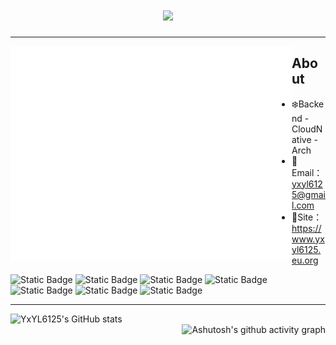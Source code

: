 <h1 align="center"> <a href="https://yxyl6125.eu.org/"> <img src="https://readme-typing-svg.herokuapp.com/?lines=_Hello World;YxYL の TinyHome&center=true&size=27"> </a> </h1>

---

<img align="left" src="github-metrics.svg" alt="Metrics" width="450">

## About

- :snowflake:Backend - CloudNative - Arch
- :email:Email：yxyl6125@gmail.com
- :office:Site：https://www.yxyl6125.eu.org



![Static Badge](https://img.shields.io/badge/Kotlin-black?style=for-the-badge&logo=Kotlin)
![Static Badge](https://img.shields.io/badge/Java-black?style=for-the-badge&logo=openjdk)
![Static Badge](https://img.shields.io/badge/Arch-black?style=for-the-badge&logo=ArchLInux)
![Static Badge](https://img.shields.io/badge/Spring-black?style=for-the-badge&logo=Spring)
![Static Badge](https://img.shields.io/badge/kubernetes-black?style=for-the-badge&logo=kubernetes)
![Static Badge](https://img.shields.io/badge/Quarkus-black?style=for-the-badge&logo=Quarkus)
![Static Badge](https://img.shields.io/badge/VSCODE-black?style=for-the-badge&logo=visual-studio-code)

---
<img src="https://github-readme-stats.vercel.app/api?username=YxYL6125&theme=tokyonight" alt="YxYL6125's GitHub stats" align = "left" width="400"  />



<img src="https://github-readme-activity-graph.vercel.app/graph?username=YxYL6125&theme=react-dark" alt="Ashutosh's github activity graph" align = "right" />

